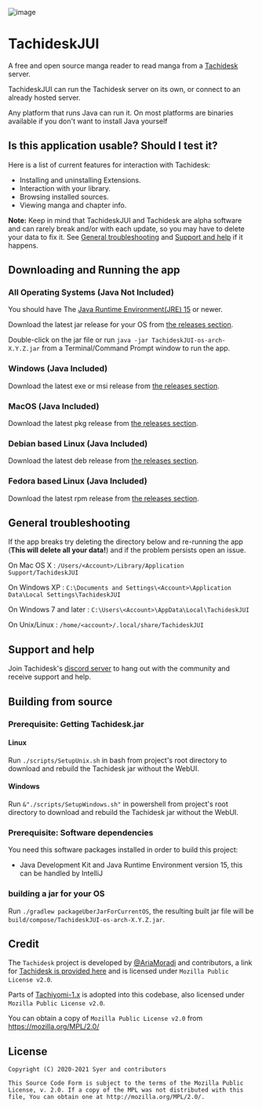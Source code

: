 
![image](https://github.com/Suwayomi/Tachidesk/raw/master/server/src/main/resources/icon/faviconlogo.png)
# TachideskJUI
A free and open source manga reader to read manga from a [Tachidesk](https://github.com/Suwayomi/Tachidesk) server.

TachideskJUI can run the Tachidesk server on its own, or connect to an already hosted server. 

Any platform that runs Java can run it. On most platforms are binaries available if you don't want to install Java yourself

## Is this application usable? Should I test it?
Here is a list of current features for interaction with Tachidesk:

- Installing and uninstalling Extensions.
- Interaction with your library.
- Browsing installed sources.
- Viewing manga and chapter info.

**Note:** Keep in mind that TachideskJUI and Tachidesk are alpha software and can rarely break and/or with each update, so you may have to delete your data to fix it. See [General troubleshooting](#general-troubleshooting) and [Support and help](#support-and-help) if it happens.

## Downloading and Running the app
### All Operating Systems (Java Not Included)
You should have The [Java Runtime Environment(JRE) 15](https://jdk.java.net/15/) or newer.

Download the latest jar release for your OS from [the releases section](https://github.com/Suwayomi/TachideskJUI/releases).

Double-click on the jar file or run `java -jar TachideskJUI-os-arch-X.Y.Z.jar` from a Terminal/Command Prompt window to run the app.

### Windows (Java Included)
Download the latest exe or msi release from [the releases section](https://github.com/Suwayomi/TachideskJUI/releases).

### MacOS (Java Included)
Download the latest pkg release from [the releases section](https://github.com/Suwayomi/TachideskJUI/releases).

### Debian based Linux (Java Included)
Download the latest deb release from [the releases section](https://github.com/Suwayomi/TachideskJUI/releases).

### Fedora based Linux (Java Included)
Download the latest rpm release from [the releases section](https://github.com/Suwayomi/TachideskJUI/releases).

## General troubleshooting
If the app breaks try deleting the directory below and re-running the app (**This will delete all your data!**) and if the problem persists open an issue.

On Mac OS X : `/Users/<Account>/Library/Application Support/TachideskJUI`

On Windows XP : `C:\Documents and Settings\<Account>\Application Data\Local Settings\TachideskJUI`

On Windows 7 and later : `C:\Users\<Account>\AppData\Local\TachideskJUI`

On Unix/Linux : `/home/<account>/.local/share/TachideskJUI`

## Support and help
Join Tachidesk's [discord server](https://discord.gg/wgPyb7hE5d) to hang out with the community and receive support and help.

## Building from source
### Prerequisite: Getting Tachidesk.jar
#### Linux
Run `./scripts/SetupUnix.sh` in bash from project's root directory to download and rebuild the Tachidesk jar without the WebUI.
#### Windows
Run `&"./scripts/SetupWindows.sh"` in powershell from project's root directory to download and rebuild the Tachidesk jar without the WebUI.
### Prerequisite: Software dependencies
You need this software packages installed in order to build this project:
- Java Development Kit and Java Runtime Environment version 15, this can be handled by IntelliJ
### building a jar for your OS
Run `./gradlew packageUberJarForCurrentOS`, the resulting built jar file will be `build/compose/TachideskJUI-os-arch-X.Y.Z.jar`.

## Credit
The `Tachidesk` project is developed by [@AriaMoradi](https://github.com/AriaMoradi) and contributors, a link for [Tachidesk is provided here](https://github.com/Suwayomi/Tachidesk) and is licensed under `Mozilla Public License v2.0`.

Parts of [Tachiyomi-1.x](https://github.com/tachiyomiorg/tachiyomi-1.x) is adopted into this codebase, also licensed under `Mozilla Public License v2.0`.

You can obtain a copy of `Mozilla Public License v2.0` from https://mozilla.org/MPL/2.0/

## License

    Copyright (C) 2020-2021 Syer and contributors

    This Source Code Form is subject to the terms of the Mozilla Public
    License, v. 2.0. If a copy of the MPL was not distributed with this
    file, You can obtain one at http://mozilla.org/MPL/2.0/.
